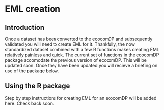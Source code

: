 # EML creation

Introduction
---
Once a dataset has been converted to the ecocomDP and subsequently validated you will need to create EML for it. Thankfully, the now standardized dataset combined with a few R functions makes creating EML relatively painless and quick. The current set of functions in the ecocomDP package accomodate the previous version of ecocomDP. This will be updated soon. Once they have been updated you will recieve a briefing on use of the package below.

Using the R package
---
Step by step instructions for creating EML for an ecocomDP will be added here. Check back soon.
